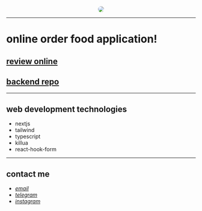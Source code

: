 <div align="center">
  <img src="https://raw.githubusercontent.com/sys113/toranj/main/screenshot.jpg" style="border-radius:50%">
</div>

---

# online order food application!
## [review online](https://toranj.vercel.app/)
## [backend repo](https://github.com/mohammadkh24/Restaurant)

---
## web development technologies
* nextjs
* tailwind
* typescript
* killua
* react-hook-form

---
## contact me
* *[email](mailto:051.SYS113@gmail.com)*
* *[telegram](https://t.me/SYS113/)*
* *[instagram](https://instagram.com/sys113/)*
